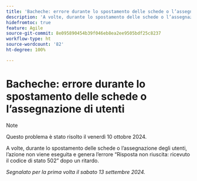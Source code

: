 ```yaml
---
title: 'Bacheche: errore durante lo spostamento delle schede o l’assegnazione di utenti'
description: 'A volte, durante lo spostamento delle schede o l’assegnazione degli utenti, l’azione non viene eseguita e genera l’errore Risposta non riuscita: ricevuto il codice di stato 502 dopo un ritardo.'
hidefromtoc: true
feature: Agile
source-git-commit: 8e095890454b39f046eb8ea2ee9505bdf25c8237
workflow-type: ht
source-wordcount: '82'
ht-degree: 100%

---
```



# Bacheche: errore durante lo spostamento delle schede o l’assegnazione di utenti

>[!NOTE]
>
>Questo problema è stato risolto il venerdì 10 ottobre 2024.

A volte, durante lo spostamento delle schede o l’assegnazione degli utenti, l’azione non viene eseguita e genera l’errore “Risposta non riuscita: ricevuto il codice di stato 502” dopo un ritardo.

_Segnalato per la prima volta il sabato 13 settembre 2024._
